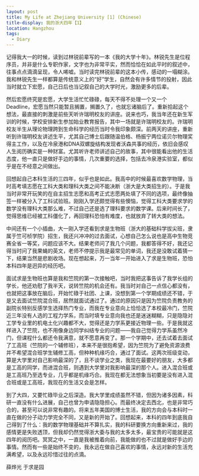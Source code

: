 ```yaml
---
layout: post
title: My Life at Zhejiang University [1] (Chinese)
title-display: 我的浙大四年【1】
location: Hangzhou
tags:
  - Diary
---
```


记得我大一的时候，读到过林锐前辈写的一本《我的大学十年》。林锐先生是位程序员，并非是什么专职作家，文字也为非常平实，然而恰恰在如此平时的叙述中，往事点点滴滴呈现，令人唏嘘。当时读完林锐前辈的这本小传，感动的一塌糊涂。我和林锐先生一样都算是传统意义上的“好”学生，自然会有许多情节的投射，因此当时就立下宏愿，自己日后也当记叙自己的大学时光，激励更多的后辈。

然后宏愿终究是宏愿，大学生活忙忙碌碌，每天不得不处理一个又一个Deadline，宏愿当然只能暂且搁置，搁置久了，也就忘诸脑后了。重新拾起这个想法，最直接的刺激是前些天听许瑞明校友的讲座。说来也巧，我当年还在新生军训的时候，学校安排新生参加始业教育报告，其中一场就是许瑞明校友的。许瑞明校友半生从理论物理跨到生命科学的经历当时令我印象颇深。前两天的讲座，重新听到许瑞明校友讲述生平，尤其自己博士后跟随温伯格、杨振宁两位诺贝尔物理奖得主工作，以及在冷泉港和DNA双螺旋结构发现者沃森共事的经历，依旧会感叹人生阅历确实是一种财富。尤其听许老师讲述自己的故事，其中很能看出他的生活态度，他一直只是做好手边的事情，几次重要的选择，包括去冷泉港实验室，都似乎是在不经意之间做出。

回想起自己本科生活的三四年，似乎也是如此。我高中的时候最喜欢数学物理，当时高考填志愿在工科大类和理科大类之间不能决断（浙大是大类招生的）。于是我当时非常开玩笑的在自主招生志愿和高考正式志愿两处填了不同的选项，最终像抽签一样被分入了工科试验班。刚刚入学还颇觉得有些懊恼，觉得工科大类要求学的数学没有理科大类那么难，不过自己还是选了理科要求的数学课。后来时间长了，觉得思维已经被工科僵化了，再回理科恐怕有难度，也就放弃了转大类的想法。

中间还有一个小插曲，大一刚入学还看到求是生物班（浙大的基础科学拔尖班，隶属于竺可桢学院）招生，我还兴冲冲的过去面试，心想自己怎么说也是高中生物竞赛全省一等奖，问题应该不大。结果老师问了我几个问题，我都答得不好，我还记得当时问了我果蝇的英文，老师不停提示我是最常见的单词，我还是没敢试着猜一下，结果当然是悲剧收场。现在想起来，万一当年一开始进入了求是生物班，恐怕本科四年是迥异的经历吧。

面试求是生物班也算是我和竺院的第一次接触吧，当时我把这事告诉了我学长组的学长，他还劝慰了我半天，说转竺院的机会还有。我当时对自己一点信心都没有，也就把这事放在脑后，开始忙碌于社团、上课，没想到第一个学期成绩还不错，于是又去面试竺院混合班，居然就面试通过了。通过的原因只是因为竺院负责教务的副院长特别反感学生选择热门专业，而我在专业意向上恰恰选了本校最冷门，竺院近三年没有人选的工程力学系，而当时填专业意向我也还是迷迷糊糊，只是隐隐对工学专业里的机电土化兴趣都不大，觉得还是力学系更接近物理一些。于是我就这样进入了竺院，也不用像身边同学纠结专业的问题——我自己觉得力学系虽然冷门，但课程什么都还令我满意，就不愿意再变了。那一个学期中，还去试着去面试了工高班（竺院的一个辅修班），本来不是很抱希望，因为竺院为了避免资源浪费并不希望混合班学生辅修工高，但种种机缘巧合，通过了面试。这两次班级变动，算是大学里对自己影响最深的了，且不谈学业之类，我现在最要好的朋友，大多都是工高的同学，而进混合班，则遇到大学里对我影响最深的那个人。进入混合班或是工高班乃至选专业，几乎都是机缘巧合。我现在都无法想象当初要是没有进入混合班或是工高班，我现在的生活又会是怎样。

到了大四，又要忙碌毕业之后深造。我大学里成绩虽然不错，但因为诸多因素，科研一直没有什么进展，自己也曾为申请隐隐担心。而最终决定去西北，也是非常巧合的，甚至可以说非常有趣的。将来五年美国的博士生活，我的方向会与本科时一直在做的分子动力学完全不同，又是新的开始了。回想起来，本科的四年到底我自己得到了什么：我的数学物理基础并不算扎实，我的科研要换方向重新来过，我的感情更是失败透顶，但我却仍然觉得浙大委与我的太多太多，最宝贵的可能就是这四年的阅历吧。冥冥之中，一直是我被推着向前，我能做的也不过就是做好手边的事情。然而有一些是始终不变的，我永远在做自己喜欢的事情，永远对新的生活充满希望，以及永远珍惜过往的点滴。

薛烨光
于求是园

